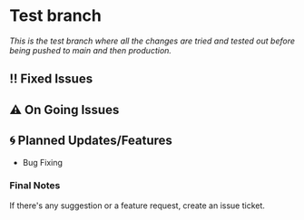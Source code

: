 # Test branch

*This is the test branch where all the changes are tried and tested out before being pushed to main and then production.*

## :bangbang: Fixed Issues


## :warning: On Going Issues


## :cyclone: Planned Updates/Features
* Bug Fixing

### Final Notes
If there's any suggestion or a feature request, create an issue ticket.
